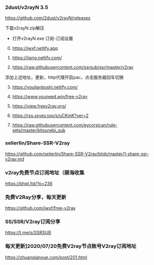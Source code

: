 ### 2dust/v2rayN 3.5
https://github.com/2dust/v2rayN/releases

下载v2rayN.zip解压
- 打开v2rayN.exe 订阅-订阅设置

0. https://iwxf.netlify.app

2. https://jiang.netlify.com/

3. https://raw.githubusercontent.com/ssrsub/ssr/master/v2ray

添加上述地址，更新，http代理开启pac，点击服务器回车切换

3. https://youlianboshi.netlify.com/

3. https://www.youneed.win/free-v2ray

3. https://view.freev2ray.org/

3. https://rss.ssyes.top/s/uCKmK?ver=2

3. https://raw.githubusercontent.com/eycorsican/rule-sets/master/kitsunebi_sub

### selierlin/Share-SSR-V2ray
https://github.com/selierlin/Share-SSR-V2ray/blob/master/1-share-ssr-v2ray.md

### v2ray免费节点订阅地址（碧海收集
https://bhqt.ltd/?p=236

### 免费V2Ray分享，每天更新
https://github.com/iwxf/free-v2ray

### SS/SSR/V2ray订阅分享
https://t.me/s/SSRSUB

### 每天更新]2020/07/20免费V2ray节点账号V2ray订阅地址
https://zhuanqianxue.com/post/201.html

